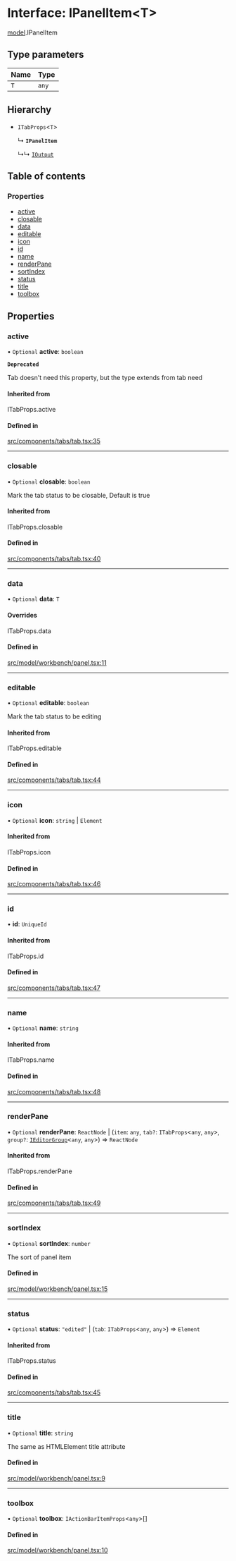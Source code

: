 # Interface: IPanelItem\<T\>

[model](../modules/model.md).IPanelItem

## Type parameters

| Name | Type |
| :------ | :------ |
| `T` | `any` |

## Hierarchy

- `ITabProps`\<`T`\>

  ↳ **`IPanelItem`**

  ↳↳ [`IOutput`](model.IOutput.md)

## Table of contents

### Properties

- [active](model.IPanelItem.md#active)
- [closable](model.IPanelItem.md#closable)
- [data](model.IPanelItem.md#data)
- [editable](model.IPanelItem.md#editable)
- [icon](model.IPanelItem.md#icon)
- [id](model.IPanelItem.md#id)
- [name](model.IPanelItem.md#name)
- [renderPane](model.IPanelItem.md#renderpane)
- [sortIndex](model.IPanelItem.md#sortindex)
- [status](model.IPanelItem.md#status)
- [title](model.IPanelItem.md#title)
- [toolbox](model.IPanelItem.md#toolbox)

## Properties

### active

• `Optional` **active**: `boolean`

**`Deprecated`**

Tab doesn't need this property, but the type extends from tab need

#### Inherited from

ITabProps.active

#### Defined in

[src/components/tabs/tab.tsx:35](https://github.com/mtsdnz/allai-core/blob/5932278/src/components/tabs/tab.tsx#L35)

___

### closable

• `Optional` **closable**: `boolean`

Mark the tab status to be closable,
Default is true

#### Inherited from

ITabProps.closable

#### Defined in

[src/components/tabs/tab.tsx:40](https://github.com/mtsdnz/allai-core/blob/5932278/src/components/tabs/tab.tsx#L40)

___

### data

• `Optional` **data**: `T`

#### Overrides

ITabProps.data

#### Defined in

[src/model/workbench/panel.tsx:11](https://github.com/mtsdnz/allai-core/blob/5932278/src/model/workbench/panel.tsx#L11)

___

### editable

• `Optional` **editable**: `boolean`

Mark the tab status to be editing

#### Inherited from

ITabProps.editable

#### Defined in

[src/components/tabs/tab.tsx:44](https://github.com/mtsdnz/allai-core/blob/5932278/src/components/tabs/tab.tsx#L44)

___

### icon

• `Optional` **icon**: `string` \| `Element`

#### Inherited from

ITabProps.icon

#### Defined in

[src/components/tabs/tab.tsx:46](https://github.com/mtsdnz/allai-core/blob/5932278/src/components/tabs/tab.tsx#L46)

___

### id

• **id**: `UniqueId`

#### Inherited from

ITabProps.id

#### Defined in

[src/components/tabs/tab.tsx:47](https://github.com/mtsdnz/allai-core/blob/5932278/src/components/tabs/tab.tsx#L47)

___

### name

• `Optional` **name**: `string`

#### Inherited from

ITabProps.name

#### Defined in

[src/components/tabs/tab.tsx:48](https://github.com/mtsdnz/allai-core/blob/5932278/src/components/tabs/tab.tsx#L48)

___

### renderPane

• `Optional` **renderPane**: `ReactNode` \| (`item`: `any`, `tab?`: `ITabProps`\<`any`, `any`\>, `group?`: [`IEditorGroup`](model.IEditorGroup.md)\<`any`, `any`\>) => `ReactNode`

#### Inherited from

ITabProps.renderPane

#### Defined in

[src/components/tabs/tab.tsx:49](https://github.com/mtsdnz/allai-core/blob/5932278/src/components/tabs/tab.tsx#L49)

___

### sortIndex

• `Optional` **sortIndex**: `number`

The sort of panel item

#### Defined in

[src/model/workbench/panel.tsx:15](https://github.com/mtsdnz/allai-core/blob/5932278/src/model/workbench/panel.tsx#L15)

___

### status

• `Optional` **status**: ``"edited"`` \| (`tab`: `ITabProps`\<`any`, `any`\>) => `Element`

#### Inherited from

ITabProps.status

#### Defined in

[src/components/tabs/tab.tsx:45](https://github.com/mtsdnz/allai-core/blob/5932278/src/components/tabs/tab.tsx#L45)

___

### title

• `Optional` **title**: `string`

The same as HTMLElement title attribute

#### Defined in

[src/model/workbench/panel.tsx:9](https://github.com/mtsdnz/allai-core/blob/5932278/src/model/workbench/panel.tsx#L9)

___

### toolbox

• `Optional` **toolbox**: `IActionBarItemProps`\<`any`\>[]

#### Defined in

[src/model/workbench/panel.tsx:10](https://github.com/mtsdnz/allai-core/blob/5932278/src/model/workbench/panel.tsx#L10)
